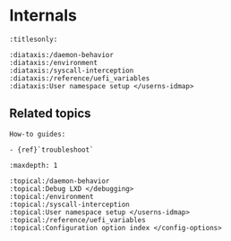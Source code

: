 # Internals

```{filtered-toctree}
:titlesonly:

:diataxis:/daemon-behavior
:diataxis:/environment
:diataxis:/syscall-interception
:diataxis:/reference/uefi_variables
:diataxis:User namespace setup </userns-idmap>
```

## Related topics

```{only} diataxis
How-to guides:

- {ref}`troubleshoot`

```

```{filtered-toctree}
:maxdepth: 1

:topical:/daemon-behavior
:topical:Debug LXD </debugging>
:topical:/environment
:topical:/syscall-interception
:topical:User namespace setup </userns-idmap>
:topical:/reference/uefi_variables
:topical:Configuration option index </config-options>
```
